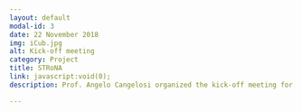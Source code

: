 ```yaml
---
layout: default
modal-id: 3
date: 22 November 2018
img: iCub.jpg
alt: Kick-off meeting
category: Project
title: STRoNA
link: javascript:void(0);
description: Prof. Angelo Cangelosi organized the kick-off meeting for STRoNA with Prof. Steve Furber.

---
```


